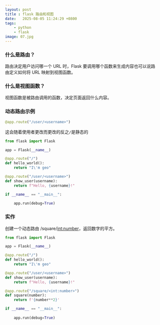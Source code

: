 ```yaml
---
layout: post
title : flask 路由和视图
date:   2025-08-05 11:24:29 +0800
tags: 
    - python 
    - flask
image: 07.jpg
---
```


### 什么是路由？

路由决定用户访问哪一个 URL 时，Flask 要调用哪个函数来生成内容也可以说路由定义如何将 URL 映射到视图函数。

### 什么是视图函数？

视图函数是被路由调用的函数，决定页面返回什么内容。

### 动态路由示例

```py
@app.route("/user/<username>")
```

这会随着使用者更改而更改的反之`/`是静态的

```py
from flask import Flask

app = Flask(__name__)

@app.route("/")
def hello_world():
    return "I\'m geo"

@app.route("/user/<username>")
def show_user(username):
    return f"Hello, {username}!"

if __name__ == "__main__":
    
    app.run(debug=True)
```

### 实作 

创建一个动态路由 /square/<int:number>，返回数字的平方。

```py
from flask import Flask

app = Flask(__name__)

@app.route("/")
def hello_world():
    return "I\'m geo"

@app.route("/user/<username>")
def show_user(username):
    return f"Hello, {username}!"

@app.route("/square/<int:number>")
def square(number):
    return f'{number**2}'

if __name__ == "__main__":
    
    app.run(debug=True)
```